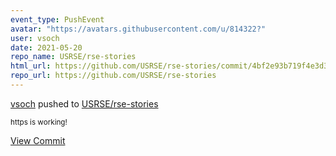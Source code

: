 ```yaml
---
event_type: PushEvent
avatar: "https://avatars.githubusercontent.com/u/814322?"
user: vsoch
date: 2021-05-20
repo_name: USRSE/rse-stories
html_url: https://github.com/USRSE/rse-stories/commit/4bf2e93b719f4e3d31ec1e1f4599bc68aae79938
repo_url: https://github.com/USRSE/rse-stories
---
```


<a href='https://github.com/vsoch' target='_blank'>vsoch</a> pushed to <a href='https://github.com/USRSE/rse-stories' target='_blank'>USRSE/rse-stories</a>

<small>https is working!</small>

<a href='https://github.com/USRSE/rse-stories/commit/4bf2e93b719f4e3d31ec1e1f4599bc68aae79938' target='_blank'>View Commit</a>